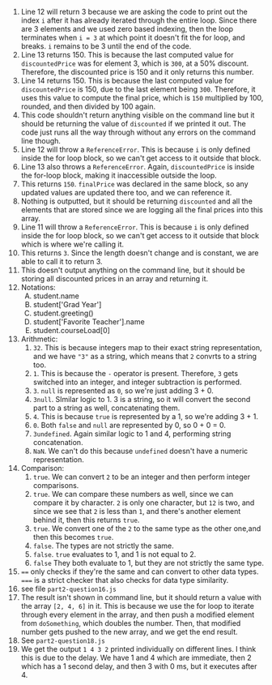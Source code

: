 1. Line 12 will return 3 because we are asking the code to print out the index `i` after it has already iterated through the entire loop. Since there are 3 elements and we used zero based indexing, then the loop terminates when `i = 3` at which point it doesn't fit the for loop, and breaks. `i` remains to be 3 until the end of the code. 
2. Line 13 returns 150. This is because the last computed value for `discountedPrice` was for element 3, which is `300`, at a 50% discount. Therefore, the discounted price is 150 and it only returns this number. 
3. Line 14 returns 150. This is because the last computed value for `discountedPrice` is 150, due to the last element being `300`. Therefore, it uses this value to compute the final price, which is `150` multiplied by 100, rounded, and then divided by 100 again. 
4. This code shouldn't return anything visible on the command line but it should be returning the value of `discounted` if we printed it out. The code just runs all the way through without any errors on the command line though. 
5. Line 12 will throw a `ReferenceError`. This is because `i` is only defined inside the for loop block, so we can't get access to it outside that block. 
6. Line 13 also throws a `ReferenceError`. Again, `discountedPrice` is inside the for-loop block, making it inaccessible outside the loop.
7. This returns `150`. `finalPrice` was declared in the same block, so any updated values are updated there too, and we can reference it. 
8. Nothing is outputted, but it should be returning `discounted` and all the elements that are stored since we are logging all the final prices into this array. 
9. Line 11 will throw a `ReferenceError`. This is because `i` is only defined inside the for loop block, so we can't get access to it outside that block which is where we're calling it. 
10. This returns `3`. Since the length doesn't change and is constant, we are able to call it to return 3. 
11. This doesn't output anything on the command line, but it should be storing all discounted prices in an array and returning it. 
12. Notations:
    <ol type="A">
    <li>student.name</li>
    <li>student['Grad Year']</li>
    <li>student.greeting()</li>
    <li>student['Favorite Teacher'].name </li>
    <li> student.courseLoad[0]</li>
    </ol>
13. Arithmetic: 
    1.  `32`. This is because integers map to their exact string representation, and we have `"3"` as a string, which means that `2` convrts to a string too. 
    2.  `1`. This is because the `-` operator is present. Therefore, `3` gets switched into an integer, and integer subtraction is performed. 
    3.  `3`. `null` is represented as `0`, so we're just adding 3 + 0. 
    4.  `3null`. SImilar logic to 1. 3 is a string, so it will convert the second part to a string as well, concatenating them. 
    5.  `4`. This is because `true` is represented by a 1, so we're adding 3 + 1. 
    6.  `0`. Both `false` and `null` are represented by 0, so 0 + 0 = 0. 
    7.  `3undefined`. Again similar logic to 1 and 4, performing string concatenation. 
    8.  `NaN`. We can't do this because `undefined` doesn't have a numeric representation. 
14. Comparison:
    1.  `true`. We can convert `2` to be an integer and then perform integer comparisons. 
    2.  `true`. We can compare these numbers as well, since we can compare it by character. `2` is only one character, but `12` is two, and since we see that `2` is less than `1`, and there's another element behind it, then this returns `true`.
    3.  `true`. We convert one of the `2` to the same type as the other one,and then this becomes `true`. 
    4.  `false`. The types are not strictly the same. 
    5.  `false`. `true` evaluates to 1, and 1 is not equal to 2. 
    6.  `false` They both evaluate to 1, but they are not strictly the same type. 
15. `==` only checks if they're the same and can convert to other data types. `===` is a strict checker that also checks for data type similarity. 
16. see file `part2-question16.js`
17. The result isn't shown in command line, but it should return a value with the array `[2, 4, 6]` in it. This is because we use the for loop to iterate through every element in the array, and then push a modified element from `doSomething`, which doubles the number. Then, that modified number gets pushed to the new array, and we get the end result. 
18. See `part2-question18.js`
19. We get the output `1 4 3 2` printed individually on different lines. I think this is due to the delay. We have 1 and 4 which are immediate, then 2 which has a 1 second delay, and then 3 with 0 ms, but it executes after 4. 